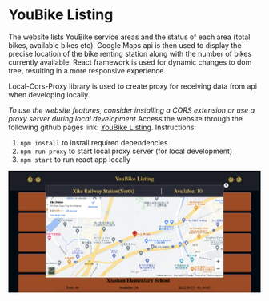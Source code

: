 # YouBike Listing

The website lists YouBike service areas and the status of each area (total bikes, available bikes etc). Google Maps api is then used to display the precise location of the bike renting station along with the number of bikes currently available. React framework is used for dynamic changes to dom tree, resulting in a more responsive experience.

Local-Cors-Proxy library is used to create proxy for receiving data from api when developing locally.

*To use the website features, consider installing a CORS extension or use a proxy server during local development*
Access the website through the following github pages link: [YouBike Listing](https://06huange.github.io/YouBike-Listing/).
Instructions:

1. ```npm install``` to install required dependencies
2. ```npm run proxy``` to start local proxy server (for local development)
3. ```npm start``` to run react app locally

<img src="src/demo.png" alt="Demo Image" title="Demo">
